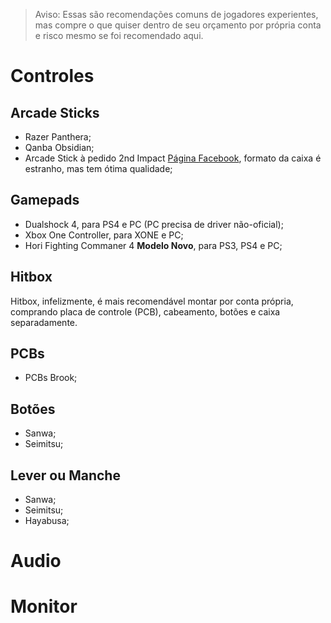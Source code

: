 <!-- TITLE: Guia de recomendação de equipamento -->

>Aviso: Essas são recomendações comuns de jogadores experientes, mas compre o que quiser dentro de seu orçamento por própria conta e risco mesmo se foi recomendado aqui.

# Controles
## Arcade Sticks
* Razer Panthera;
* Qanba Obsidian;
* Arcade Stick à pedido 2nd Impact [Página Facebook](https://www.facebook.com/2ndoficial/), formato da caixa é estranho, mas tem ótima qualidade;

## Gamepads
* Dualshock 4, para PS4 e PC (PC precisa de driver não-oficial);
* Xbox One Controller, para XONE e PC;
* Hori Fighting Commaner 4 **Modelo Novo**, para PS3, PS4 e PC;

## Hitbox
Hitbox, infelizmente, é mais recomendável montar por conta própria, comprando placa de controle (PCB), cabeamento, botões e caixa separadamente.

## PCBs
* PCBs Brook;

## Botões
* Sanwa;
* Seimitsu;

## Lever ou Manche
* Sanwa;
* Seimitsu;
* Hayabusa;

# Audio

# Monitor

